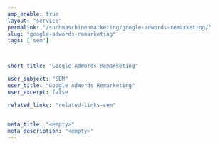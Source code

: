 ```yaml
---
amp_enable: true
layout: "service"
permalink: "/suchmaschinenmarketing/google-adwords-remarketing/"
slug: "google-adwords-remarketing"
tags: ["sem"]



short_title: "Google AdWords Remarketing"

user_subject: "SEM"
user_title: "Google AdWords Remarketing"
user_excerpt: false

related_links: "related-links-sem"


meta_title: "<empty>"
meta_description: "<empty>"
---
```

